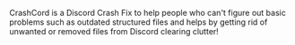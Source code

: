 CrashCord is a Discord Crash Fix to help people who can't figure out basic problems such as outdated structured files and helps by getting rid of unwanted or removed files from Discord clearing clutter!
